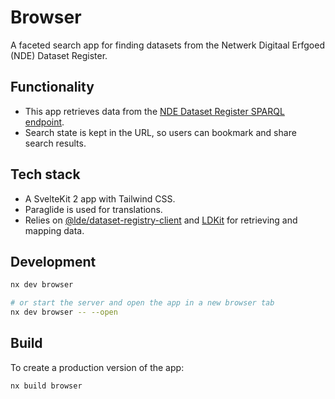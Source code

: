 # Browser

A faceted search app for finding datasets from the Netwerk Digitaal Erfgoed (NDE) Dataset Register.

## Functionality

- This app retrieves data from the [NDE Dataset Register SPARQL endpoint](../../README.md#search-dataset-descriptions).
- Search state is kept in the URL, so users can bookmark and share search results.

## Tech stack

- A SvelteKit 2 app with Tailwind CSS.
- Paraglide is used for translations.
- Relies on [@lde/dataset-registry-client](https://www.npmjs.com/package/@lde/dataset-registry-client)
  and [LDKit](https://ldkit.io) for retrieving and mapping data.

## Development

```sh
nx dev browser

# or start the server and open the app in a new browser tab
nx dev browser -- --open
```

## Build

To create a production version of the app:

```sh
nx build browser
```
